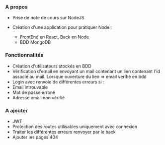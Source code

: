 ### A propos

- Prise de note de cours sur NodeJS

- Création d'une application pour pratiquer Node :
  - FrontEnd en React, Back en Node
  - BDD MongoDB

### Fonctionnalités

- Création d'utilisateurs stockés en BDD
- Vérification d'email en envoyant un mail contenant un lien contenant l'id associé au mail. Lorsque ouverture du lien => email verifié en bdd
- Login avec renvoie de différentes erreurs si :
- Email introuvable
- Mot de passe erroné
- Adresse email non vérifié

### A ajouter

- JWT
- Protection des routes utilisables uniquement avec connexion
- Traiter les différentes erreurs renvoyer par le back
- Ajouter les pages 404
